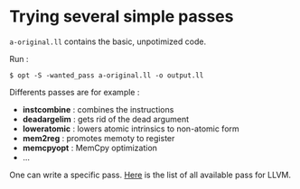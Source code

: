 Trying several simple passes
==============================

`a-original.ll` contains the basic, unpotimized code.

Run :
```
$ opt -S -wanted_pass a-original.ll -o output.ll
```

Differents passes are for example :
- **instcombine** : combines the instructions
- **deadargelim** : gets rid of the dead argument
- **loweratomic** :  lowers atomic intrinsics to non-atomic form
- **mem2reg** : promotes memoty to register
- **memcpyopt** : MemCpy optimization
- ...

One can write a specific pass. [Here](https://llvm.org/docs/Passes.html) is the list of all available pass for LLVM.